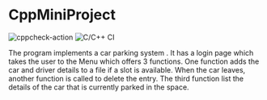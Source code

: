 # CppMiniProject

![cppcheck-action](https://github.com/99002480/CppMiniProject/workflows/cppcheck-action/badge.svg)
![C/C++ CI](https://github.com/99002480/CppMiniProject/workflows/C/C++%20CI/badge.svg)


The program implements a car parking system . It has a login page which takes the user to the Menu which offers 3 functions. One function adds the car and driver details to a file if a slot is available. When the car leaves, another function is called to delete the entry. The third function list the details of the car that is currently parked in the space.
